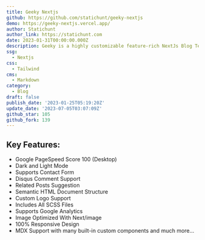 ```yaml
---
title: Geeky Nextjs
github: https://github.com/statichunt/geeky-nextjs
demo: https://geeky-nextjs.vercel.app/
author: Statichunt
author_link: https://statichunt.com
date: 2023-01-31T00:00:00.000Z
description: Geeky is a highly customizable feature-rich NextJs Blog Template.
ssg:
  - Nextjs
css:
  - Tailwind
cms:
  - Markdown
category:
  - Blog
draft: false
publish_date: '2023-01-25T05:19:20Z'
update_date: '2023-07-05T03:07:09Z'
github_star: 105
github_fork: 139
---
```


## Key Features:

- Google PageSpeed Score 100 (Desktop)
- Dark and Light Mode
- Supports Contact Form
- Disqus Comment Support
- Related Posts Suggestion
- Semantic HTML Document Structure
- Custom Logo Support
- Includes All SCSS Files
- Supports Google Analytics
- Image Optimized With Next/image
- 100% Responsive Design
- MDX Support with many built-in custom components and much more...

